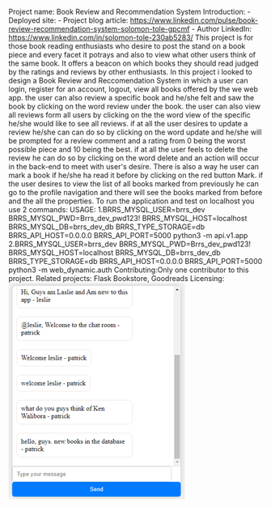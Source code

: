 Project name: Book Review and Recommendation System
Introduction:
	- Deployed site: 
	- Project blog article: https://www.linkedin.com/pulse/book-review-recommendation-system-solomon-tole-gpcmf
	- Author LinkedIn: https://www.linkedin.com/in/solomon-tole-230ab5283/
This project is for those book reading enthusiasts who desire to post the stand on a book piece and every facet it potrays and also to view what other users think of the same book. It offers a beacon on which books they should read judged by the ratings and reviews by other enthusiasts.
In this project i looked to design a Book Review and Reccomendation System in which a user can login, register for an account, logout, view all books offered by the we
 web app. the user can also review a specific book and he/she felt and saw the book by clicking on the word review under the book. the user can also view all reviews form all users by clicking on the the word view of the specific he/she would like to see all reviews. if at all the user desires to update a review he/she can can do so by clicking on the word update and he/she will be prompted for a review comment and a rating from 0 being the worst possible piece and 10 being the best. if at all the user feels to delete the review he can do so by clicking on the word delete and an action will occur in the back-end to meet with user's desire.
There is also a way he user can mark a book if he/she ha read it before by clicking on the red button Mark. if the user desires to view the list of all books marked from previously he can go to the profile navigation and there will see the books marked from before and the all the properties.
To run the application and test on localhost you use 2 commands:
USAGE:
	1.BRRS_MYSQL_USER=brrs_dev BRRS_MYSQL_PWD=Brrs_dev_pwd123! BRRS_MYSQL_HOST=localhost BRRS_MYSQL_DB=brrs_dev_db BRRS_TYPE_STORAGE=db BRRS_API_HOST=0.0.0.0 BRRS_API_PORT=5000 python3 -m api.v1.app
	2.BRRS_MYSQL_USER=brrs_dev BRRS_MYSQL_PWD=Brrs_dev_pwd123! BRRS_MYSQL_HOST=localhost BRRS_MYSQL_DB=brrs_dev_db BRRS_TYPE_STORAGE=db BRRS_API_HOST=0.0.0.0 BRRS_API_PORT=5000 python3 -m web_dynamic.auth
Contributing:Only one contributor to this project.
Related projects: Flask Bookstore, Goodreads 
Licensing: 
![Project Logo](readme.png)
